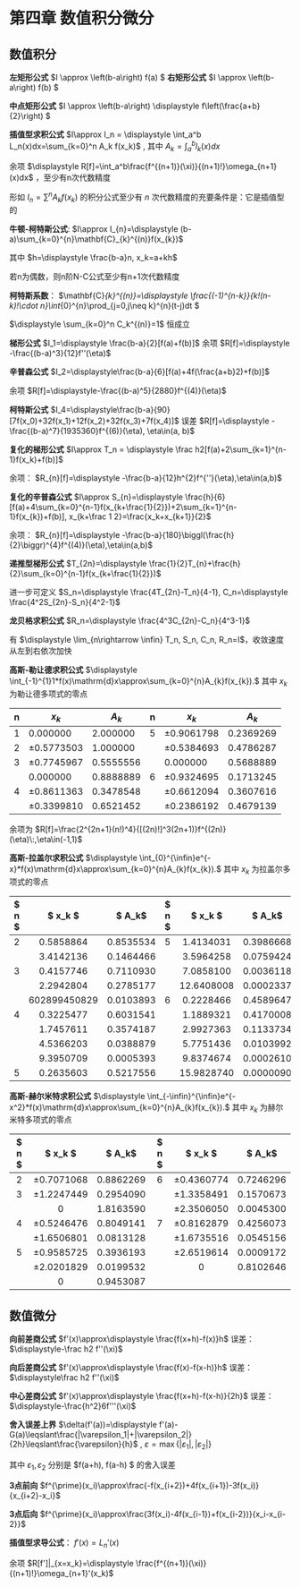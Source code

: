 # **第四章 数值积分微分**

## **数值积分**

**左矩形公式** $I \approx \left(b-a\right) f(a) $  **右矩形公式** $I \approx \left(b-a\right) f(b) $

**中点矩形公式** $I \approx \left(b-a\right) \displaystyle f\left(\frac{a+b}{2}\right) $

**插值型求积公式** $I\approx I_n = \displaystyle \int_a^b L_n(x)dx=\sum_{k=0}^n A_k f(x_k)$ , 其中 $\displaystyle A_k=\int_a^b l_k(x)dx$ 

余项 $\displaystyle R[f]=\int_a^b\frac{f^{(n+1)}(\xi)}{(n+1)!}\omega_{n+1}(x)dx$ ，至少有n次代数精度

形如 $I_n=\sum^{n}A_kf(x_k)$ 的积分公式至少有 $n$ 次代数精度的充要条件是：它是插值型的

**牛顿-柯特斯公式**:  $I\approx I_{n}=\displaystyle (b-a)\sum_{k=0}^{n}\mathbf{C}_{k}^{(n)}f(x_{k})$

其中 $h=\displaystyle \frac{b-a}n, x_k=a+kh$

若n为偶数，则n阶N-C公式至少有n+1次代数精度

**柯特斯系数**： $\mathbf{C}_{k}^{(n)}=\displaystyle \frac{(-1)^{n-k}}{k!(n-k)!\cdot n}\int_{0}^{n}\prod_{j=0,j\neq k}^{n}(t-j)dt $

$\displaystyle \sum_{k=0}^n C_k^{(n)}=1$ 恒成立

**梯形公式** $I_1=\displaystyle \frac{b-a}{2}[f(a)+f(b)]$  余项 $R[f]=\displaystyle -\frac{(b-a)^3}{12}f''(\eta)$

**辛普森公式** $I_2=\displaystyle\frac{b-a}{6}[f(a)+4f(\frac{a+b}2)+f(b)]$ 

余项 $R[f]=\displaystyle-\frac{(b-a)^5}{2880}f^{(4)}(\eta)$

**柯特斯公式** $I_4=\displaystyle\frac{b-a}{90}[7f(x_0)+32f(x_1)+12f(x_2)+32f(x_3)+7f(x_4)]$ 误差 $R[f]=\displaystyle -\frac{(b-a)^7}{1935360}f^{(6)}(\eta), \eta\in(a, b)$

**复化的梯形公式** $I\approx T_n = \displaystyle \frac h2[f(a)+2\sum_{k=1}^{n-1}f(x_k)+f(b)]$

余项： $R_{n}[f]=\displaystyle -\frac{b-a}{12}h^{2}f^{''}(\eta),\eta\in(a,b)$

**复化的辛普森公式** $I\approx S_{n}=\displaystyle \frac{h}{6}[f(a)+4\sum_{k=0}^{n-1}f(x_{k+\frac{1}{2}})+2\sum_{k=1}^{n-1}f(x_{k})+f(b)], x_{k+\frac 1 2}=\frac{x_k+x_{k+1}}{2}$

余项： $R_{n}[f]=\displaystyle -\frac{b-a}{180}\biggl(\frac{h}{2}\biggr)^{4}f^{(4)}(\eta),\eta\in(a,b)$

**递推型梯形公式** $T_{2n}=\displaystyle \frac{1}{2}T_{n}+\frac{h}{2}\sum_{k=0}^{n-1}f(x_{k+\frac{1}{2}})$

进一步可定义 $S_n=\displaystyle \frac{4T_{2n}-T_n}{4-1}, C_n=\displaystyle \frac{4^2S_{2n}-S_n}{4^2-1}$

**龙贝格求积公式** $R_n=\displaystyle \frac{4^3C_{2n}-C_n}{4^3-1}$

有 $\displaystyle \lim_{n\rightarrow \infin} T_n, S_n, C_n, R_n=I$，收敛速度从左到右依次加快

**高斯-勒让德求积公式** $\displaystyle \int_{-1}^{1}1*f(x)\mathrm{d}x\approx\sum_{k=0}^{n}A_{k}f(x_{k}).$ 其中 $x_k$ 为勒让德多项式的零点

| n   | $x_k$          | $A_k$       | n   | $x_k$          | $A_k$       |
| --- | -------------- | ----------- | --- | -------------- | ----------- |
| 1   | $0.000000$     | $2.000000$  | 5   | $\pm0.9061798$ | $0.2369269$ |
| 2   | $\pm0.5773503$ | $1.000000$  |     | $\pm0.5384693$ | $0.4786287$ |
| 3   | $\pm0.7745967$ | $0.5555556$ |     | $0.000000$     | $0.5688889$ |
|     | $0.000000$     | $0.8888889$ | 6   | $\pm0.9324695$ | $0.1713245$ |
| 4   | $\pm0.8611363$ | $0.3478548$ |     | $\pm0.6612094$ | $0.3607616$ |
|     | $\pm0.3399810$ | $0.6521452$ |     | $\pm0.2386192$ | $0.4679139$ |

余项为 $R[f]=\frac{2^{2n+1}(n!)^4}{[(2n)!]^3(2n+1)}f^{(2n)}(\eta)\:,\eta\in(-1,1)$

**高斯-拉盖尔求积公式** $\displaystyle \int_{0}^{\infin}e^{-x}*f(x)\mathrm{d}x\approx\sum_{k=0}^{n}A_{k}f(x_{k}).$ 其中 $x_k$ 为拉盖尔多项式的零点

| $ n $ | $ x_k $ | $ A_k$ | $ n $ | $ x_k $ | $ A_k$ |
|:-----:|:-------:|:------:|:-----:|:-------:|:------:|
|   2   | 0.5858864 | 0.8535534 |   5   | 1.4134031 | 0.3986668 |
|       | 3.4142136 | 0.1464466 |       | 3.5964258 | 0.0759424 |
|   3   | 0.4157746 | 0.7110930 |       | 7.0858100 | 0.0036118 |
|       | 2.2942804 | 0.2785177 |       | 12.6408008 | 0.0002337 |
|       | 602899450829 | 0.0103893 |   6   | 0.2228466 | 0.4589647 |
|   4   | 0.3225477 | 0.6031541 |       | 1.1889321 | 0.4170008 |
|       | 1.7457611 | 0.3574187 |       | 2.9927363 | 0.1133734 |
|       | 4.5366203 | 0.0388879 |       | 5.7751436 | 0.0103992 |
|       | 9.3950709 | 0.0005393 |       | 9.8374674 | 0.0002610 |
|   5   | 0.2635603 | 0.5217556 |       | 15.9828740 | 0.0000090 |


**高斯-赫尔米特求积公式** $\displaystyle \int_{-\infin}^{\infin}e^{-x^2}*f(x)\mathrm{d}x\approx\sum_{k=0}^{n}A_{k}f(x_{k}).$ 其中 $x_k$ 为赫尔米特多项式的零点

| $ n $ | $ x_k $ | $ A_k$ | $ n $ | $ x_k $ | $ A_k$ |
|:-----:|:-------:|:------:|:-----:|:-------:|:------:|
|   2   | $\pm0.7071068$ | 0.8862269 |   6   | $\pm0.4360774$ | 0.7246296 |
|   3   | $\pm1.2247449$ | 0.2954090 |       | $\pm1.3358491$ | 0.1570673 |
|       | 0 | 1.8163590 |       | $\pm2.3506050$ | 0.0045300 |
|   4   | $\pm0.5246476$ | 0.8049141 |   7   | $\pm0.8162879$ | 0.4256073 |
|       | $\pm1.6506801$ | 0.0813128 |       | $\pm1.6735516$ | 0.0545156 |
|   5   | $\pm0.9585725$ | 0.3936193 |       | $\pm2.6519614$ | 0.0009172 |
|       | $\pm2.0201829$ | 0.0199532 |       | 0 | 0.8102646 |
|       | 0 | 0.9453087 | | | |


## **数值微分**

**向前差商公式** $f'(x)\approx\displaystyle  \frac{f(x+h)-f(x)}h$ 误差： $\displaystyle-\frac h2 f''(\xi)$

**向后差商公式** $f'(x)\approx\displaystyle \frac{f(x)-f(x-h)}h$ 误差： $\displaystyle\frac h2 f''(\xi)$

**中心差商公式** $f'(x)\approx\displaystyle \frac{f(x+h)-f(x-h)}{2h}$ 误差： $\displaystyle-\frac{h^2}6f'''(\xi)$

**舍入误差上界** $\delta(f'(a))=\displaystyle f'(a)-G(a)\leqslant\frac{|\varepsilon_1|+|\varepsilon_2|}{2h}\leqslant\frac{\varepsilon}{h}$ , $\varepsilon=\max\{|\varepsilon_{1}|,|\varepsilon_{2}|\}$

其中 $\varepsilon_1, \varepsilon_2$ 分别是 $f(a+h), f(a-h) $ 的舍入误差

**3点前向** $f^{\prime}(x_i)\approx\frac{-f(x_{i+2})+4f(x_{i+1})-3f(x_i)}{x_{i+2}-x_i}$

**3点后向** $f^{\prime}(x_i)\approx\frac{3f(x_i)-4f(x_{i-1})+f(x_{i-2})}{x_i-x_{i-2}}$

**插值型求导公式**： $f'(x)=L_n'(x)$

余项 $R[f']|_{x=x_k}=\displaystyle \frac{f^{(n+1)}(\xi)}{(n+1)!}\omega_{n+1}'(x_k)$
